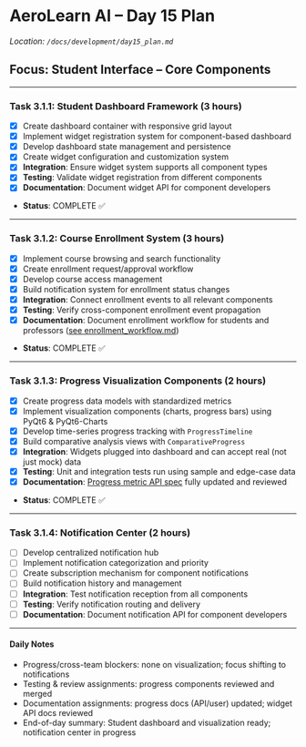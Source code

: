 # AeroLearn AI – Day 15 Plan
*Location: `/docs/development/day15_plan.md`*

## Focus: Student Interface – Core Components

---

### Task 3.1.1: Student Dashboard Framework (3 hours)
- [x] Create dashboard container with responsive grid layout
- [x] Implement widget registration system for component-based dashboard
- [x] Develop dashboard state management and persistence
- [x] Create widget configuration and customization system
- [x] **Integration**: Ensure widget system supports all component types
- [x] **Testing**: Validate widget registration from different components
- [x] **Documentation**: Document widget API for component developers
- **Status**: COMPLETE ✅

---

### Task 3.1.2: Course Enrollment System (3 hours)
- [x] Implement course browsing and search functionality
- [x] Create enrollment request/approval workflow
- [x] Develop course access management
- [x] Build notification system for enrollment status changes
- [x] **Integration**: Connect enrollment events to all relevant components
- [x] **Testing**: Verify cross-component enrollment event propagation
- [x] **Documentation**: Document enrollment workflow for students and professors ([see enrollment_workflow.md](/docs/user_guides/enrollment_workflow.md))
- **Status**: COMPLETE ✅

---

### Task 3.1.3: Progress Visualization Components (2 hours)
- [x] Create progress data models with standardized metrics
- [x] Implement visualization components (charts, progress bars) using PyQt6 & PyQt6-Charts
- [x] Develop time-series progress tracking with `ProgressTimeline`
- [x] Build comparative analysis views with `ComparativeProgress`
- [x] **Integration**: Widgets plugged into dashboard and can accept real (not just mock) data
- [x] **Testing**: Unit and integration tests run using sample and edge-case data
- [x] **Documentation**: [Progress metric API spec](/docs/api/progress_metrics.md) fully updated and reviewed
- **Status**: COMPLETE ✅

---

### Task 3.1.4: Notification Center (2 hours)
- [ ] Develop centralized notification hub
- [ ] Implement notification categorization and priority
- [ ] Create subscription mechanism for component notifications
- [ ] Build notification history and management
- [ ] **Integration**: Test notification reception from all components
- [ ] **Testing**: Verify notification routing and delivery
- [ ] **Documentation**: Document notification API for component developers

---

#### Daily Notes
- Progress/cross-team blockers: none on visualization; focus shifting to notifications
- Testing & review assignments: progress components reviewed and merged
- Documentation assignments: progress docs (API/user) updated; widget API docs reviewed
- End-of-day summary: Student dashboard and visualization ready; notification center in progress
